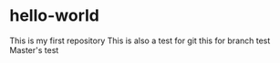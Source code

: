 # hello-world
This is my first repository
This is also a test for git
this for branch test
Master's test
